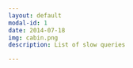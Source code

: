 ```yaml
---
layout: default
modal-id: 1
date: 2014-07-18
img: cabin.png
description: List of slow queries

---
```

